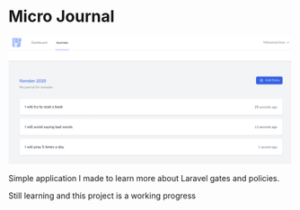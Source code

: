 # Micro Journal

![Micro journal](screenshot.png)

Simple application I made to learn more about Laravel gates and policies.

Still learning and this project is a working progress